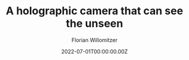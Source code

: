 ---
weight: 10
title: A holographic camera that can see the unseen 
author: Florian Willomitzer
location: TEDx Nuremberg, Germany
date: 2022-07-01T00:00:00.00Z

summary: ''
image:
  preview-only: true
external_link: https://www.youtube.com/watch?v=yf6NgZcit28
---